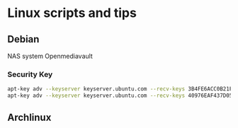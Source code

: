 # Linux scripts and tips

## Debian
NAS system Openmediavault
### Security Key
```bash
apt-key adv --keyserver keyserver.ubuntu.com --recv-keys 3B4FE6ACC0B21F32
apt-key adv --keyserver keyserver.ubuntu.com --recv-keys 40976EAF437D05B5
```

## Archlinux
